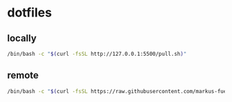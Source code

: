 # dotfiles

## locally

```sh
/bin/bash -c "$(curl -fsSL http://127.0.0.1:5500/pull.sh)"
```

## remote

```sh
/bin/bash -c "$(curl -fsSL https://raw.githubusercontent.com/markus-fuereder/dotfiles/main/pull.sh)"
```
